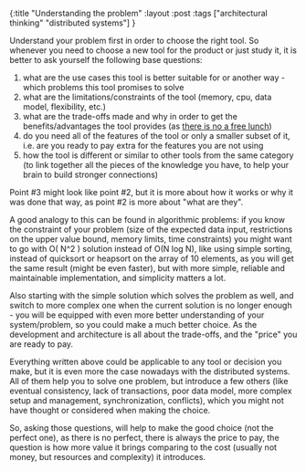 {:title "Understanding the problem"
:layout :post
:tags ["architectural thinking" "distributed systems"]
}

Understand your problem first in order to choose the right tool. 
So whenever you need to choose a new tool for the product or just study it, it is better to ask yourself the following base questions:

1. what are the use cases this tool is better suitable for or another way  - which problems this tool promises to solve
2. what are the limitations/constraints of the tool (memory, cpu, data model, flexibility, etc.)
3. what are the trade-offs made and why in order to get the benefits/advantages the tool provides (as [there is no a free lunch](https://en.wikipedia.org/wiki/There_ain%27t_no_such_thing_as_a_free_lunch))
4. do you need all of the features of the tool or only a smaller subset of it, i.e. are you ready to pay extra for the features you are not using
5. how the tool is different or similar to other tools from the same category (to link together all the pieces of the knowledge you have, to help your brain to build stronger connections)

Point #3 might look like point #2, but it is more about how it works or why it was done that way, as point #2 is more about "what are they".

A good analogy to this can be found in algorithmic problems: if you know the constraint of your problem (size of the expected data input, restrictions on the upper value bound, memory limits, time constraints) you might want to go with O( N^2 ) solution instead of O(N log N), like using simple sorting, instead of quicksort or heapsort on the array of 10 elements, as you will get the same result (might be even faster), but with more simple, reliable and maintainable implementation, and simplicity matters a lot.

Also starting with the simple solution which solves the problem as well, and switch to more complex one when the current solution is no longer enough - you will be equipped with even more better understanding of your system/problem, so you could make a much better choice. As the development and architecture is all about the trade-offs, and the "price" you are ready to pay.

Everything written above could be applicable to any tool or decision you make, but it is even more the case nowadays with the distributed systems. All of them help you to solve one problem, but introduce a few others (like eventual consistency, lack of transactions, poor data model, more complex setup and management, synchronization, conflicts), which you might not have thought or considered when making the choice. 

So, asking those questions, will help to make the good choice (not the perfect one), as there is no perfect, there is always the price to pay, the question is how more value it brings comparing to the cost (usually not money, but resources and complexity) it introduces.

